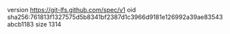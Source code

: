 version https://git-lfs.github.com/spec/v1
oid sha256:761813f1327575d5b8341bf2387d1c3966d9181e126992a39ae83543abcb1183
size 1314
